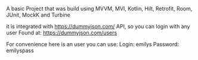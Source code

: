 A basic Project that was build using MVVM, MVI, Kotlin, Hilt, Retrofit, Room, JUnit, MockK and Turbine

it is integrated with https://dummyjson.com/ API, so you can login with any user Found at: https://dummyjson.com/users

For convenience here is an user you can use:
Login: emilys
Password: emilyspass
